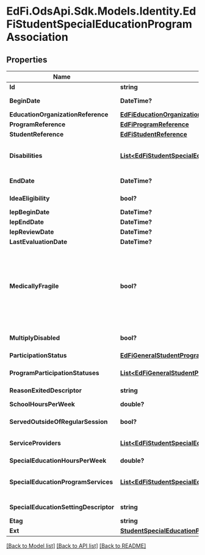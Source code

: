 # EdFi.OdsApi.Sdk.Models.Identity.EdFiStudentSpecialEducationProgramAssociation
## Properties

Name | Type | Description | Notes
------------ | ------------- | ------------- | -------------
**Id** | **string** |  | [optional] 
**BeginDate** | **DateTime?** | The earliest date the student is involved with the program. Typically, this is the date the student becomes eligible for the program. | 
**EducationOrganizationReference** | [**EdFiEducationOrganizationReference**](EdFiEducationOrganizationReference.md) |  | 
**ProgramReference** | [**EdFiProgramReference**](EdFiProgramReference.md) |  | 
**StudentReference** | [**EdFiStudentReference**](EdFiStudentReference.md) |  | 
**Disabilities** | [**List&lt;EdFiStudentSpecialEducationProgramAssociationDisability&gt;**](EdFiStudentSpecialEducationProgramAssociationDisability.md) | An unordered collection of studentSpecialEducationProgramAssociationDisabilities. The disability condition(s) that best describes an individual&#39;s impairment, as related to special education services received. | [optional] 
**EndDate** | **DateTime?** | The month, day, and year on which the Student exited the Program or stopped receiving services. | [optional] 
**IdeaEligibility** | **bool?** | Indicator of the eligibility of the student to receive special education services according to the Individuals with Disabilities Education Act (IDEA). | [optional] 
**IepBeginDate** | **DateTime?** | The effective date of the most recent IEP. | [optional] 
**IepEndDate** | **DateTime?** | The end date of the most recent IEP. | [optional] 
**IepReviewDate** | **DateTime?** | The date of the last IEP review. | [optional] 
**LastEvaluationDate** | **DateTime?** | The date of the last special education evaluation. | [optional] 
**MedicallyFragile** | **bool?** | Indicates whether the Student receiving special education and related services is:         1) in the age range of birth to 22 years, and         2) has a serious, ongoing illness or a chronic condition that has lasted or is anticipated to last at least 12 or more months or has required at least one month of hospitalization, and that requires daily, ongoing medical treatments and monitoring by appropriately trained personnel which may include parents or other family members, and         3) requires the routine use of medical device or of assistive technology to compensate for the loss of usefulness of a body function needed to participate in activities of daily living, and         4) lives with ongoing threat to his or her continued well-being.         Aligns with federal requirements. | [optional] 
**MultiplyDisabled** | **bool?** | Indicates whether the Student receiving special education and related services has been designated as multiply disabled by the admission, review, and dismissal committee as aligned with federal requirements. | [optional] 
**ParticipationStatus** | [**EdFiGeneralStudentProgramAssociationParticipationStatus**](EdFiGeneralStudentProgramAssociationParticipationStatus.md) |  | [optional] 
**ProgramParticipationStatuses** | [**List&lt;EdFiGeneralStudentProgramAssociationProgramParticipationStatus&gt;**](EdFiGeneralStudentProgramAssociationProgramParticipationStatus.md) | An unordered collection of generalStudentProgramAssociationProgramParticipationStatuses. The status of the student&#39;s program participation. | [optional] 
**ReasonExitedDescriptor** | **string** | The reason the child left the Program within a school or district. | [optional] 
**SchoolHoursPerWeek** | **double?** | Indicate the total number of hours of instructional time per week for the school that the student attends. | [optional] 
**ServedOutsideOfRegularSession** | **bool?** | Indicates whether the Student received services during the summer session or between sessions. | [optional] 
**ServiceProviders** | [**List&lt;EdFiStudentSpecialEducationProgramAssociationServiceProvider&gt;**](EdFiStudentSpecialEducationProgramAssociationServiceProvider.md) | An unordered collection of studentSpecialEducationProgramAssociationServiceProviders. The Staff providing special education services to the Student. | [optional] 
**SpecialEducationHoursPerWeek** | **double?** | The number of hours per week for special education instruction and therapy. | [optional] 
**SpecialEducationProgramServices** | [**List&lt;EdFiStudentSpecialEducationProgramAssociationSpecialEducationProgramService&gt;**](EdFiStudentSpecialEducationProgramAssociationSpecialEducationProgramService.md) | An unordered collection of studentSpecialEducationProgramAssociationSpecialEducationProgramServices. Indicates the Service(s) being provided to the Student by the Special Education Program. | [optional] 
**SpecialEducationSettingDescriptor** | **string** | The major instructional setting (more than 50 percent of a student&#39;s special education program). | [optional] 
**Etag** | **string** | A unique system-generated value that identifies the version of the resource. | [optional] 
**Ext** | [**StudentSpecialEducationProgramAssociationExtensions**](StudentSpecialEducationProgramAssociationExtensions.md) |  | [optional] 

[[Back to Model list]](../README.md#documentation-for-models) [[Back to API list]](../README.md#documentation-for-api-endpoints) [[Back to README]](../README.md)

